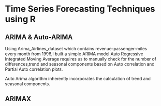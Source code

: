 # Time Series Forecasting Techniques using R

## ARIMA & Auto-ARIMA
Using Arima_Airlines_dataset which contains revenue-passenger-miles every month from 1996,I built a simple ARIMA model.Auto Regressive Integrated Moving Average requires us to manually check for the number of differences,trend and seasonal components based on Auto correlation and Partial Auto correlation plots.

Auto Arima algorithm inherently incorporates the calculation of trend and seasonal components.

## ARIMAX
